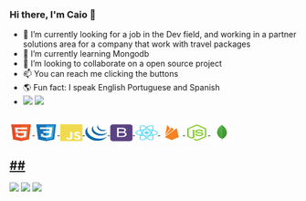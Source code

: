 ### Hi there, I'm Caio 👋

- 🔭 I’m currently looking for a job in the Dev field, and working in a partner solutions area for a company that work with travel packages
- 🌱 I’m currently learning Mongodb
- 👯 I’m looking to collaborate on a open source project 
- 📫 You can reach me clicking the buttons
- 🌎 Fun fact: I speak English Portuguese and Spanish
- <div>
  <img height="180em" src="https://github-readme-stats.vercel.app/api?username=CaioPride&show_icons=true&theme=dracula&include_all_commits=true&count_private=true"/>
  <img height="180em" src="https://github-readme-stats.vercel.app/api/top-langs/?username=CaioPride&layout=compact&langs_count=7&theme=dracula"/>
</div>
  <a href="https://github.com/CaioPride">
  <div style="display: inline_block"><br>
  <img align="center" alt="Caio-HTML" height="30" width="40" src="https://raw.githubusercontent.com/devicons/devicon/master/icons/html5/html5-original.svg">
  <img align="center" alt="Caio-CSS" height="30" width="40" src="https://raw.githubusercontent.com/devicons/devicon/master/icons/css3/css3-original.svg">  
  <img align="center" alt="Caio-Js" height="30" width="40" src="https://raw.githubusercontent.com/devicons/devicon/master/icons/javascript/javascript-plain.svg">
  <img align="center" alt="Caio-Ts" height="30" width="40" src="https://github.com/devicons/devicon/blob/master/icons/jquery/jquery-original.svg">
  <img align="center" alt="Caio-React" height="30" width="40" src="https://github.com/devicons/devicon/blob/master/icons/bootstrap/bootstrap-plain.svg">
  <img align="center" alt="Caio-Python" height="30" width="40" src="https://raw.githubusercontent.com/devicons/devicon/master/icons/react/react-original.svg">
  <img align="center" alt="Caio-Csharp" height="30" width="40" src="https://github.com/devicons/devicon/blob/master/icons/firebase/firebase-plain.svg">
  <img align="center" alt="Caio-Csharp" height="30" width="40"              src="https://raw.githubusercontent.com/devicons/devicon/9f4f5cdb393299a81125eb5127929ea7bfe42889/icons/nodejs/nodejs-original.svg">
  <img align="center" alt="Caio-Csharp" height="30" width="40" src="https://raw.githubusercontent.com/devicons/devicon/9f4f5cdb393299a81125eb5127929ea7bfe42889/icons/mongodb/mongodb-original.svg">
</div>
  
## ## ####  
  
<div> 
   <a href="https://discord.gg/mwCXajszgT" target="_blank"><img src="https://img.shields.io/badge/Discord-7289DA?style=for-the-badge&logo=discord&logoColor=white" target="_blank"></a> 
  <a href = "mailto:caiopridefull@gmail.com"><img src="https://img.shields.io/badge/-Gmail-%23333?style=for-the-badge&logo=gmail&logoColor=white" target="_blank"></a>
  <a href="https://br.linkedin.com/in/caio-davi-santos-ferreira-12470394" target="_blank"><img src="https://img.shields.io/badge/-LinkedIn-%230077B5?style=for-the-badge&logo=linkedin&logoColor=white" target="_blank"></a>
